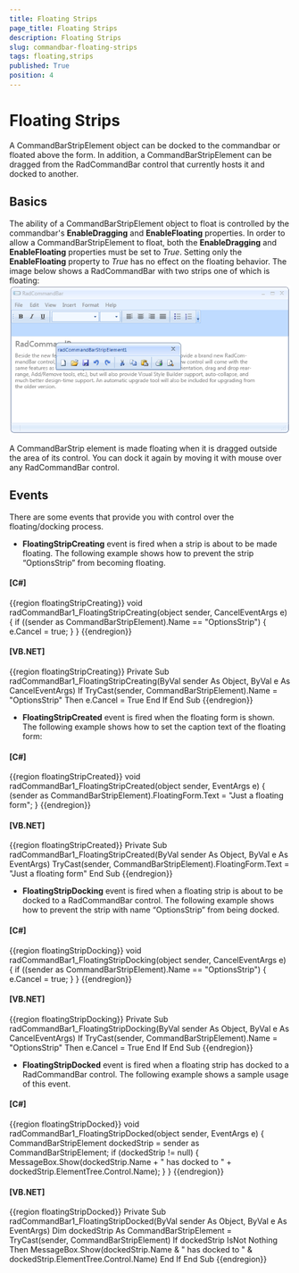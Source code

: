 ```yaml
---
title: Floating Strips
page_title: Floating Strips
description: Floating Strips
slug: commandbar-floating-strips
tags: floating,strips
published: True
position: 4
---
```


# Floating Strips



A CommandBarStripElement object can be docked to the commandbar or floated 
      above the form. In addition, a CommandBarStripElement can be dragged from
      the RadCommandBar control that currently hosts it and docked to another.

## Basics

The ability of a CommandBarStripElement object to float is controlled by the commandbar's 
        __EnableDragging__ and __EnableFloating__ properties. 
        In order to allow a CommandBarStripElement to float,
        both the __EnableDragging__ and __EnableFloating__ properties
        must be set to *True*. Setting only the
        __EnableFloating__ property to *True* has no effect on 
        the floating behavior.
        The image below shows a RadCommandBar with two strips one of which is floating:
        ![commandbar-floating-strips 001](images/commandbar-floating-strips001.png)

A CommandBarStrip element is made floating when it is dragged outside the area of its control. 
        You can dock it again by moving it with mouse over any RadCommandBar control.

## Events

There are some events that provide you with control over the floating/docking process.
       

* __FloatingStripCreating__ event is fired when a strip is about to be made floating.
       The following example shows how to prevent the strip “OptionsStrip” from becoming floating.
 	 

#### __[C#]__

{{region floatingStripCreating}}
	        void radCommandBar1_FloatingStripCreating(object sender, CancelEventArgs e)
	        {
	            if ((sender as CommandBarStripElement).Name == "OptionsStrip")
	            {
	                e.Cancel = true;
	            }
	        }
	{{endregion}}



#### __[VB.NET]__

{{region floatingStripCreating}}
	    Private Sub radCommandBar1_FloatingStripCreating(ByVal sender As Object, ByVal e As CancelEventArgs)
	        If TryCast(sender, CommandBarStripElement).Name = "OptionsStrip" Then
	            e.Cancel = True
	        End If
	    End Sub
	{{endregion}}



* __FloatingStripCreated__ event is fired when the floating form is shown.
  The following example shows how to set the caption text of the floating form:

#### __[C#]__

{{region floatingStripCreated}}
	        void radCommandBar1_FloatingStripCreated(object sender, EventArgs e)
	        {
	            (sender as CommandBarStripElement).FloatingForm.Text = "Just a floating form";
	        }
	{{endregion}}



#### __[VB.NET]__

{{region floatingStripCreated}}
	    Private Sub radCommandBar1_FloatingStripCreated(ByVal sender As Object, ByVal e As EventArgs)
	        TryCast(sender, CommandBarStripElement).FloatingForm.Text = "Just a floating form"
	    End Sub
	{{endregion}}



* __FloatingStripDocking__ event is fired when a floating strip is about to be docked to a RadCommandBar control. 
The following example shows how to prevent the strip with name “OptionsStrip” from being docked.

#### __[C#]__

{{region floatingStripDocking}}
	        void radCommandBar1_FloatingStripDocking(object sender, CancelEventArgs e)
	        {
	            if ((sender as CommandBarStripElement).Name == "OptionsStrip")
	            {
	                e.Cancel = true;
	            }
	        }
	{{endregion}}



#### __[VB.NET]__

{{region floatingStripDocking}}
	    Private Sub radCommandBar1_FloatingStripDocking(ByVal sender As Object, ByVal e As CancelEventArgs)
	        If TryCast(sender, CommandBarStripElement).Name = "OptionsStrip" Then
	            e.Cancel = True
	        End If
	    End Sub
	{{endregion}}



* __FloatingStripDocked__ event is fired when a floating strip has docked to a RadCommandBar control.
 The following example shows a sample usage of this event.
  

#### __[C#]__

{{region floatingStripDocked}}
	        void radCommandBar1_FloatingStripDocked(object sender, EventArgs e)
	        {
	            CommandBarStripElement dockedStrip = sender as CommandBarStripElement;
	            if (dockedStrip != null)
	            {
	                MessageBox.Show(dockedStrip.Name + " has docked to " + dockedStrip.ElementTree.Control.Name);
	            }
	        }
	{{endregion}}



#### __[VB.NET]__

{{region floatingStripDocked}}
	    Private Sub radCommandBar1_FloatingStripDocked(ByVal sender As Object, ByVal e As EventArgs)
	        Dim dockedStrip As CommandBarStripElement = TryCast(sender, CommandBarStripElement)
	        If dockedStrip IsNot Nothing Then
	            MessageBox.Show(dockedStrip.Name & " has docked to " & dockedStrip.ElementTree.Control.Name)
	        End If
	    End Sub
	{{endregion}}


